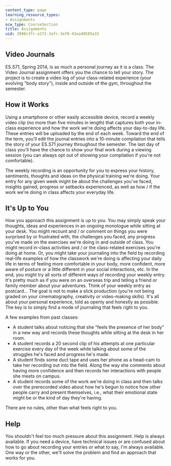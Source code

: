 ```yaml
---
content_type: page
learning_resource_types:
- Assignments
ocw_type: CourseSection
title: Assignments
uid: 3988c3fc-a172-3afc-3ef8-41ea48585a33
---
```


Video Journals
--------------

ES.S71, Spring 2014, is as much a personal journey as it is a class. The Video Journal assignment offers you the chance to tell your story. The project is to create a video log of your class-related experience (your evolving "body story"), inside and outside of the gym, throughout the semester.

How it Works
------------

Using a smartphone or other easily accessible device, record a weekly video clip (no more than five minutes in length) that captures both your in-class experience and how the work we're doing affects your day-to-day life. These entries will be uploaded by the end of each week. Toward the end of the term, you'll edit the journal entries into a 10-minute compilation that tells the story of your ES.S71 journey throughout the semester. The last day of class you'll have the chance to show your final work during a viewing session (you can always opt out of showing your compilation if you're not comfortable).

The weekly recording is an opportunity for you to express your history, sentiments, thoughts and ideas on the physical training we're doing. Your entry for any given week might be about the challenges you've faced, insights gained, progress or setbacks experienced, as well as how / if the work we're doing in class affects your everyday life.

It's Up to You
--------------

How you approach this assignment is up to you. You may simply speak your thoughts, ideas and experiences in an ongoing monologue while sitting at your desk. You might recount and / or comment on things you were surprised by or frustrated with, the challenges you faced, any progress you've made on the exercises we're doing in and outside of class. You might record in-class activities and / or the class-related exercises you're doing at home. Or, you might take your journaling into the field by recording real-life examples of how the classwork we're doing is affecting your daily life in terms of feeling more comfortable in your body, more confident, more aware of posture or a little different in your social interactions, etc. In the end, you might try all sorts of different ways of recording your weekly entry. It's pretty much as if you were on an overseas trip and telling a friend or family member about your adventures. Think of your weekly entry as postcard... The goal is not to make a slick production (you're not being graded on your cinematography, creativity or video-making skills). It's all about your personal experience, told as openly and honestly as possible. The key is to simply find a mode of journaling that feels right to you.

A few examples from past classes:

*   A student talks about noticing that she "feels the presence of her body" in a new way and records these thoughts while sitting at the desk in her room.
*   A student records a 20 second clip of his attempts at one particular exercise every day of the week while talking about some of the struggles he's faced and progress he's made.
*   A student finds some duct tape and uses her phone as a head-cam to take her recording out into the field. Along the way she comments about having more confidence and then records her interactions with people she meets on campus.
*   A student records some of the work we're doing in class and then talks over the prerecorded video about how he's begun to notice how other people carry and present themselves, i.e., what their emotional state might be or the kind of day they're having.

There are no rules, other than what feels right to you.

Help
----

You shouldn't feel too much pressure about this assignment. Help is always available. If you need a device, have technical issues or are confused about how to go about recording your entries or what to say, I'm always available. One way or the other, we'll solve the problem and find an approach that works for you.